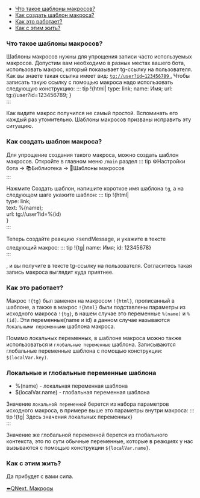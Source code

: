* [Что такое шаблоны макросов?](#что-такое-шаблоны-макросов?)
* [Как создать шаблон макроса?](#как-создать-шаблон-макроса?)
* [Как это работает?](#как-это-работает?)
* [Как с этим жить?](#как-с-этим-жить?)


### Что такое шаблоны макросов?

Шаблоны макросов нужны для упрощения записи часто используемых макросов. Допустим вам необходимо в разных местах вашего бота, использовать  макрос, который показывает tg-ссылку на пользователя. Как вы знаете такая ссылка имеет вид: [`tg://user?id=123456789` .](tg://user?id=123456789.) Чтобы записать такую ссылку с помощью макроса надо использовать следующую конструкцию:
::: tip
!{html| type: link; name: Имя; url: tg://user?id=123456789; }<br>
:::

Как видите макрос получился не самый простой. Вспоминать его каждый раз утомительно. Шаблоны макросов призваны исправить эту ситуацию.


### Как создать шаблон макроса?

Для упрощение создания такого макроса, можно создать шаблон макросов. Откройте в главном меню `/main` раздел
::: tip
⚙️Настройки бота -> 📚Библиотека -> 📸Шаблоны макросов<br>
:::

Нажмите Создать шаблон, напишите короткое имя шаблона `tg`, а на следующем шаге укажите шаблон:
::: tip
!{html|<br>  type: link;<br>  text: %(name);<br>  url: tg://user?id=%(id)<br>}<br>
:::

Теперь создайте реакцию ⚡️sendMessage, и укажите в тексте следующий макрос:
::: tip
!{tg| name: Имя; id: 12345678}<br>
:::

, и вы получите в тексте tg-ссылку на пользователя. Согласитесь такая запись макроса выглядит куда приятнее. 


### Как это работает?

Макрос `!{tg}` был заменен на макросом `!{html}`, прописанный в шаблоне, а также в макрос `!{html}` были подставлены параметры из исходного макроса `!{tg}`, в нашем случае это переменные `%(name)` и `%(id)`. Эти переменные(name и id) а данном случае называются `Локальными переменными` шаблона макроса.

Помимо локальных переменных, в шаблоне макроса можно также использоваться и `глобальные переменные` шаблона. Записываются глобальные переменные шаблона с помощью конструкции: `$(localVar.key)`.


### Локальные и глобальные переменные шаблона
* %(name) - локальная переменная шаблона
* $(localVar.name) - глобальная переменная шаблона

Значение `локальной переменной` берется из набора параметров исходного макроса, в примере выше это параметры внутри макроса:
::: tip
!{tg| Здесь значения локальных переменных}<br>
:::

Значение же глобальной переменной берется из глобального контекста, это по сути обычные переменные, которые в реакциях у нас вызываются с помощью конструкции `${localVar.name}`.


### Как с этим жить?

Да прибудет с вами сила.



[⬅️QNext. Макросы](/ph/QNext-Macroses-12-22)

